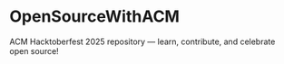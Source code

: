# OpenSourceWithACM
ACM Hacktoberfest 2025 repository — learn, contribute, and celebrate open source!
